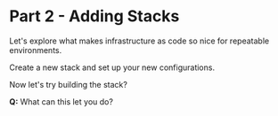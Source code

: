 # Part 2 - Adding Stacks

Let's explore what makes infrastructure as code so nice for repeatable environments.

Create a new stack and set up your new configurations.

Now let's try building the stack?

**Q:** What can this let you do?